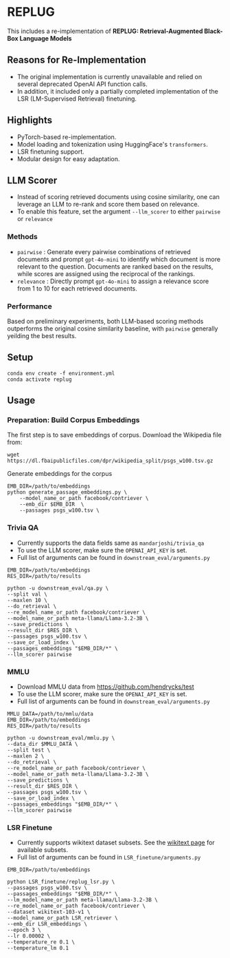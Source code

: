 # REPLUG
This includes a re-implementation of **REPLUG: Retrieval-Augmented Black-Box Language Models**

## Reasons for Re-Implementation

* The original implementation is currently unavailable and relied on several deprecated OpenAI API function calls.  
* In addition, it included only a partially completed implementation of the LSR (LM-Supervised Retrieval) finetuning.

## Highlights

- PyTorch-based re-implementation.
- Model loading and tokenization using HuggingFace's `transformers`.
- LSR finetuning support.
- Modular design for easy adaptation.

## LLM Scorer

* Instead of scoring retrieved documents using cosine similarity, one can leverage an LLM to re-rank and score them based on relevance. 
* To enable this feature, set the argument `--llm_scorer` to either `pairwise` or `relevance`

### Methods

* `pairwise` : Generate every pairwise combinations of retrieved documents and prompt `gpt-4o-mini` to identify which document is more relevant to the question. Documents are ranked based on the results, while scores are assigned using the reciprocal of the rankings.
* `relevance` : Directly prompt `gpt-4o-mini` to assign a relevance score from 1 to 10 for each retrieved documents.

### Performance

Based on preliminary experiments, both LLM-based scoring methods outperforms the original cosine similarity baseline, with `pairwise` generally yeilding the best results. 

## Setup

```
conda env create -f environment.yml
conda activate replug
```

## Usage

### Preparation: Build Corpus Embeddings

The first step is to save embeddings of corpus. Download the Wikipedia file from:
```
wget https://dl.fbaipublicfiles.com/dpr/wikipedia_split/psgs_w100.tsv.gz
```

Generate embeddings for the corpus
```
EMB_DIR=/path/to/embeddings
python generate_passage_embeddings.py \
    --model_name_or_path facebook/contriever \
    --emb_dir $EMB_DIR  \
    --passages psgs_w100.tsv \
```

### Trivia QA

* Currently supports the data fields same as `mandarjoshi/trivia_qa`
* To use the LLM scorer, make sure the `OPENAI_API_KEY` is set.
* Full list of arguments can be found in `downstream_eval/arguments.py`

```
EMB_DIR=/path/to/embeddings
RES_DIR=/path/to/results

python -u downstream_eval/qa.py \
--split val \
--maxlen 10 \
--do_retrieval \
--re_model_name_or_path facebook/contriever \
--model_name_or_path meta-llama/Llama-3.2-3B \
--save_predictions \
--result_dir $RES_DIR \
--passages psgs_w100.tsv \
--save_or_load_index \
--passages_embeddings "$EMB_DIR/*" \
--llm_scorer pairwise
```


### MMLU

* Download MMLU data from https://github.com/hendrycks/test
* To use the LLM scorer, make sure the `OPENAI_API_KEY` is set.
* Full list of arguments can be found in `downstream_eval/arguments.py`

```
MMLU_DATA=/path/to/mmlu/data
EMB_DIR=/path/to/embeddings
RES_DIR=/path/to/results

python -u downstream_eval/mmlu.py \
--data_dir $MMLU_DATA \
--split test \
--maxlen 2 \
--do_retrieval \
--re_model_name_or_path facebook/contriever \
--model_name_or_path meta-llama/Llama-3.2-3B \
--save_predictions \
--result_dir $RES_DIR \
--passages psgs_w100.tsv \
--save_or_load_index \
--passages_embeddings "$EMB_DIR/*" \
--llm_scorer pairwise
```


### LSR Finetune

* Currently supports wikitext dataset subsets. See the [wikitext page](https://huggingface.co/datasets/EleutherAI/wikitext_document_level#data-instances) for available subsets.
* Full list of arguments can be found in `LSR_finetune/arguments.py`

```
EMB_DIR=/path/to/embeddings

python LSR_finetune/replug_lsr.py \
--passages psgs_w100.tsv \
--passages_embeddings "$EMB_DIR/*" \
--lm_model_name_or_path meta-llama/Llama-3.2-3B \
--re_model_name_or_path facebook/contriever \
--dataset wikitext-103-v1 \
--model_name_or_path LSR_retriever \
--emb_dir LSR_embeddings \
--epoch 3 \
--lr 0.00002 \
--temperature_re 0.1 \
--temperature_lm 0.1
```



